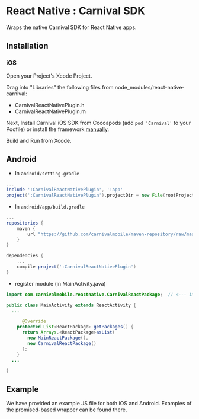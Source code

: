 # React Native : Carnival SDK

Wraps the native Carnival SDK for React Native apps. 

## Installation

### iOS

Open your Project's Xcode Project. 

Drag into "Libraries" the following files from node_modules/react-native-carnival:

 * CarnivalReactNativePlugin.h
 * CarnivalReactNativePlugin.m

Next, Install Carnival iOS SDK from Cocoapods (add `pod 'Carnival'` to your Podfile) or install the framework [manually](http://docs.carnival.io/docs/ios-integration#section-manual-integration).

Build and Run from Xcode.

## Android

* In `android/setting.gradle`

```gradle
...
include ':CarnivalReactNativePlugin', ':app'
project(':CarnivalReactNativePlugin').projectDir = new File(rootProject.projectDir, '../node_modules/react-native-carnival/android')
```

* In `android/app/build.gradle`

```gradle
...
repositories {
    maven {
        url "https://github.com/carnivalmobile/maven-repository/raw/master/"
    }
}

dependencies {
    ...
    compile project(':CarnivalReactNativePlugin')
}
```

* register module (in MainActivity.java)

```java
import com.carnivalmobile.reactnative.CarnivalReactPackage;  // <--- import

public class MainActivity extends ReactActivity {
  ...

      @Override
    protected List<ReactPackage> getPackages() {
      return Arrays.<ReactPackage>asList(
        new MainReactPackage(),
        new CarnivalReactPackage()
      );
    }
  ...

}
```

## Example

We have provided an example JS file for both iOS and Android. Examples of the promised-based wrapper can be found there.


